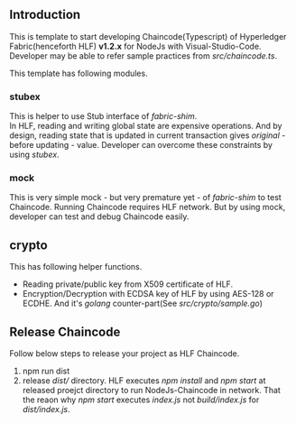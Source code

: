 ## Introduction
This is template to start developing Chaincode(Typescript) of Hyperledger Fabric(henceforth HLF) **v1.2.x** for NodeJs with Visual-Studio-Code. Developer may be able to refer sample practices from *src/chaincode.ts*.

This template has following modules.
### stubex
This is helper to use Stub interface of *fabric-shim*.<br>
In HLF, reading and writing global state are expensive operations. And by design, reading state that is updated in current transaction gives *original* - before updating - value. Developer can overcome these constraints by using *stubex*.
### mock
This is very simple mock - but very premature yet - of *fabric-shim* to test Chaincode. Running Chaincode requires HLF network. But by using mock, developer can test and debug Chaincode easily.
## crypto
This has following helper functions.
- Reading private/public key from X509 certificate of HLF.
- Encryption/Decryption with ECDSA key of HLF by using AES-128 or ECDHE. And it's *golang* counter-part(See *src/crypto/sample.go*)
## Release Chaincode
Follow below steps to release your project as HLF Chaincode.
1. npm run dist
2. release *dist/* directory.
HLF executes *npm install* and *npm start* at released proejct directory to run NodeJs-Chaincode in network. That the reaon why *npm start* executes *index.js* not *build/index.js* for *dist/index.js*.